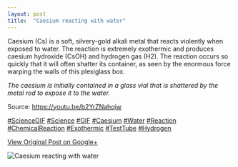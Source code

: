 ```yaml
---
layout: post
title:  "Caesium reacting with water"
---
```


Caesium (Cs) is a soft, silvery-gold alkali metal that reacts violently when
exposed to water. The reaction is extremely exothermic and produces caesium
hydroxide (CsOH) and hydrogen gas (H2). The reaction occurs so quickly that it
will often shatter its container, as seen by the enormous force warping the
walls of this plexiglass box.  
  
_The caesium is initially contained in a glass vial that is shattered by the
metal rod to expose it to the water._  
  
Source: <https://youtu.be/b2YrZNahqiw>  
  
[#ScienceGIF](https://plus.google.com/s/%23ScienceGIF/posts)
[#Science](https://plus.google.com/s/%23Science/posts)
[#GIF](https://plus.google.com/s/%23GIF/posts)
[#Caesium](https://plus.google.com/s/%23Caesium/posts)
[#Water](https://plus.google.com/s/%23Water/posts)
[#Reaction](https://plus.google.com/s/%23Reaction/posts)
[#ChemicalReaction](https://plus.google.com/s/%23ChemicalReaction/posts)
[#Exothermic](https://plus.google.com/s/%23Exothermic/posts)
[#TestTube](https://plus.google.com/s/%23TestTube/posts)
[#Hydrogen](https://plus.google.com/s/%23Hydrogen/posts)

[View Original Post on Google+](https://plus.google.com/+ColinSullender/posts/gYExHYzjsNY)

![Caesium reacting with water](/assets/img/2015-09-25-Caesium-reacting-with-water.gif)
